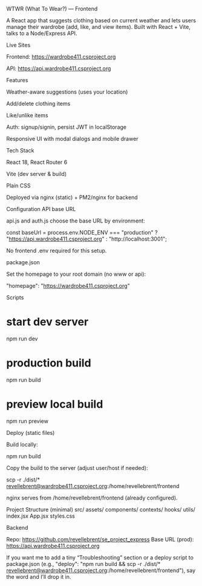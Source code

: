 WTWR (What To Wear?) — Frontend

A React app that suggests clothing based on current weather and lets users manage their wardrobe (add, like, and view items). Built with React + Vite, talks to a Node/Express API.

Live Sites

Frontend: https://wardrobe411.csproject.org

API: https://api.wardrobe411.csproject.org

Features

Weather-aware suggestions (uses your location)

Add/delete clothing items

Like/unlike items

Auth: signup/signin, persist JWT in localStorage

Responsive UI with modal dialogs and mobile drawer

Tech Stack

React 18, React Router 6

Vite (dev server & build)

Plain CSS

Deployed via nginx (static) + PM2/nginx for backend

Configuration
API base URL

api.js and auth.js choose the base URL by environment:

const baseUrl =
  process.env.NODE_ENV === "production"
    ? "https://api.wardrobe411.csproject.org"
    : "http://localhost:3001";


No frontend .env required for this setup.

package.json

Set the homepage to your root domain (no www or api):

"homepage": "https://wardrobe411.csproject.org"

Scripts
# start dev server
npm run dev

# production build
npm run build

# preview local build
npm run preview

Deploy (static files)

Build locally:

npm run build


Copy the build to the server (adjust user/host if needed):

scp -r ./dist/* revellebrent@wardrobe411.csproject.org:/home/revellebrent/frontend


nginx serves from /home/revellebrent/frontend (already configured).

Project Structure (minimal)
src/
  assets/
  components/
  contexts/
  hooks/
  utils/
  index.jsx
  App.jsx
  styles.css

Backend

Repo: https://github.com/revellebrent/se_project_express
Base URL (prod): https://api.wardrobe411.csproject.org

If you want me to add a tiny “Troubleshooting” section or a deploy script to package.json (e.g., "deploy": "npm run build && scp -r ./dist/* revellebrent@wardrobe411.csproject.org:/home/revellebrent/frontend"), say the word and I’ll drop it in.
